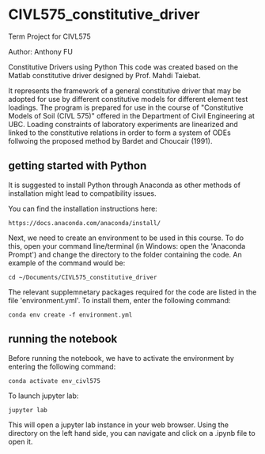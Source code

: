 # CIVL575_constitutive_driver

 Term Project for CIVL575

Author: Anthony FU

Constitutive Drivers using Python
This code was created based on the Matlab constitutive driver designed by Prof. Mahdi Taiebat.

It represents the framework of a general constitutive 
driver that may be adopted for use by different constitutive models for 
different element test loadings. The program is prepared for use in the 
course of "Constitutive Models of Soil (CIVL 575)" offered in the 
Department of Civil Engineering at UBC. Loading constraints of laboratory 
experiments are linearized and linked to the constitutive relations 
in order to form a system of ODEs follwoing the proposed method by 
Bardet and Choucair (1991).

## getting started with Python

It is suggested to install Python through Anaconda as other methods of installation might lead to compatibility issues.

You can find the installation instructions here:
```
https://docs.anaconda.com/anaconda/install/
```

Next, we need to create an environment to be used in this course. To do this, open your command line/terminal (in Windows: open the 'Anaconda Prompt') and change the directory to the folder containing the code.  An example of the command would be:
```
cd ~/Documents/CIVL575_constitutive_driver
```
The relevant supplemnetary packages required for the code are listed in the file 'environment.yml'.  To install them, enter the following command:
```
conda env create -f environment.yml
```

## running the notebook 

Before running the notebook, we have to activate the environment by entering the following command:
```
conda activate env_civl575
```
To launch jupyter lab:
```
jupyter lab
```
This will open a jupyter lab instance in your web browser.  Using the directory on the left hand side, you can navigate and click on a .ipynb file to open it.
